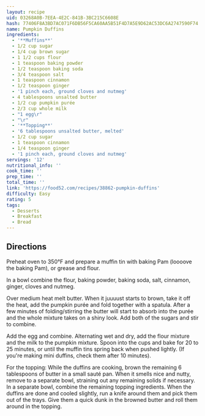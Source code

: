 ```yaml
---
layout: recipe
uid: 03268A0B-7EEA-4E2C-841B-3BC215C6608E
hash: 77406F8A3BD7AC071F6DB56F5CA60AA5B51F4D7A5E9D62AC53DC6A2747590F74
name: Pumpkin Duffins
ingredients:
  - '**Muffins**'
  - 1/2 cup sugar
  - 1/4 cup brown sugar
  - 1 1/2 cups flour
  - 1 teaspoon baking powder
  - 1/2 teaspoon baking soda
  - 3/4 teaspoon salt
  - 1 teaspoon cinnamon
  - 1/2 teaspoon ginger
  - '1 pinch each, ground cloves and nutmeg'
  - 4 tablespoons unsalted butter
  - 1/2 cup pumpkin purée
  - 2/3 cup whole milk
  - "1 egg\r"
  - "\r"
  - '**Topping**'
  - '6 tablespoons unsalted butter, melted'
  - 1/2 cup sugar
  - 1 teaspoon cinnamon
  - 1/4 teaspoon ginger
  - '1 pinch each, ground cloves and nutmeg'
servings: '12'
nutritional_info: ''
cook_time: ''
prep_time: ''
total_time: ''
link: 'https://food52.com/recipes/38862-pumpkin-duffins'
difficulty: Easy
rating: 5
tags:
  - Desserts
  - Breakfast
  - Bread
---
```


## Directions

Preheat oven to 350°F and prepare a muffin tin with baking Pam (loooove the baking Pam), or grease and flour.

In a bowl combine the flour, baking powder, baking soda, salt, cinnamon, ginger, cloves and nutmeg.

Over medium heat melt butter. When it juuuust starts to brown, take it off the heat, add the pumpkin purée and fold together with a spatula. After a few minutes of folding/stirring the butter will start to absorb into the purée and the whole mixture takes on a shiny look. Add both of the sugars and stir to combine.

Add the egg and combine. Alternating wet and dry, add the flour mixture and the milk to the pumpkin mixture. Spoon into the cups and bake for 20 to 25 minutes, or until the muffin tins spring back when pushed lightly. (If you're making mini duffins, check them after 10 minutes).

For the topping: While the duffins are cooking, brown the remaining 6 tablespoons of butter in a small sauté pan. When it smells nice and nutty, remove to a separate bowl, straining out any remaining solids if necessary. In a separate bowl, combine the remaining topping ingredients. When the duffins are done and cooled slightly, run a knife around them and pick them out of the trays. Give them a quick dunk in the browned butter and roll them around in the topping.
